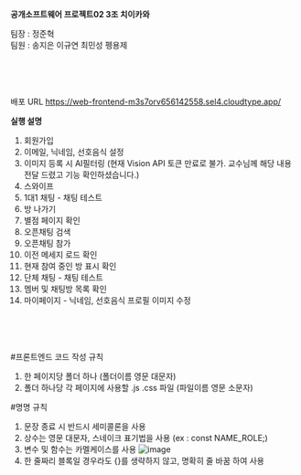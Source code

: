 **공개소프트웨어 프로젝트02 3조 치이카와**   

팀장 : 정준혁  
팀원 : 송지은 이규연 최민성 펭용제  

</br>
</br>
</br>

배포 URL
https://web-frontend-m3s7orv656142558.sel4.cloudtype.app/
    
**실행 설명**  
1. 회원가입
2. 이메일, 닉네임, 선호음식 설정
3. 이미지 등록 시 AI필터링 (현재 Vision API 토큰 만료로 불가. 교수님께 해당 내용 전달 드렸고 기능 확인하셨습니다.)
4. 스와이프
5. 1대1 채팅 - 채팅 테스트
6. 방 나가기
7. 별점 페이지 확인
8. 오픈채팅 검색
9. 오픈채팅 참가
10. 이전 메세지 로드 확인
11. 현재 참여 중인 방 표시 확인
12. 단체 채팅 - 채팅 테스트
13. 멤버 및 채팅방 목록 확인
14. 마이페이지 - 닉네임, 선호음식 프로필 이미지 수정

</br>
</br>
</br>
      
#프론트엔드 코드 작성 규칙  
  1. 한 페이지당 폴더 하나 (폴더이름 영문 대문자)  
  2. 폴더 하나당 각 페이지에 사용할 .js .css 파일 (파일이름 영문 소문자)  

#명명 규칙  
  1. 문장 종료 시 반드시 세미콜론을 사용  
  2. 상수는 영문 대문자, 스네이크 표기법을 사용 (ex : const NAME_ROLE;)  
  3. 변수 및 함수는 카멜케이스를 사용
     ![image](https://github.com/user-attachments/assets/14802552-e820-4e8e-8578-b057c05ac871)  
  5. 한 줄짜리 블록일 경우라도 {}를 생략하지 않고, 명확히 줄 바꿈 하여 사용
